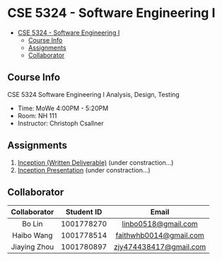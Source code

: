 # CSE 5324 - Software Engineering I

- [CSE 5324 - Software Engineering I](#cse-5324---software-engineering-i)
  - [Course Info](#course-info)
  - [Assignments](#assignments)
  - [Collaborator](#collaborator)

## Course Info

CSE 5324 Software Engineering I Analysis, Design, Testing

- Time: MoWe 4:00PM - 5:20PM
- Room: NH 111
- Instructor: Christoph Csallner

## Assignments

1. [Inception (Written Deliverable)](https://docs.google.com/document/d/1IJo2jN_k6EzOgV0dzUAQwwjNsBohCcDou44ztYv_84g/edit?usp=sharing) (under constraction...)
2. [Inception Presentation](https://docs.google.com/presentation/d/1myG6JJ37fxbQILkVfZJHq8xefceV-3GFdfXEm4fokws/edit?usp=sharing) (under constraction...)

## Collaborator

| Collaborator | Student ID |         Email          |
| :----------: | :--------: | :--------------------: |
|    Bo Lin    | 1001778270 |  linbo0518@gmail.com   |
|  Haibo Wang  | 1001778514 | faithwhb0014@gmail.com |
| Jiaying Zhou | 1001780897 | zjy474438417@gmail.com |
